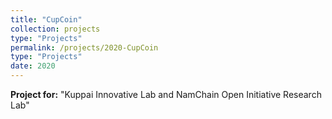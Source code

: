 ```yaml
---
title: "CupCoin"
collection: projects
type: "Projects"
permalink: /projects/2020-CupCoin
type: "Projects"
date: 2020
---
```


**Project for:** "Kuppai Innovative Lab and NamChain Open Initiative Research Lab"
